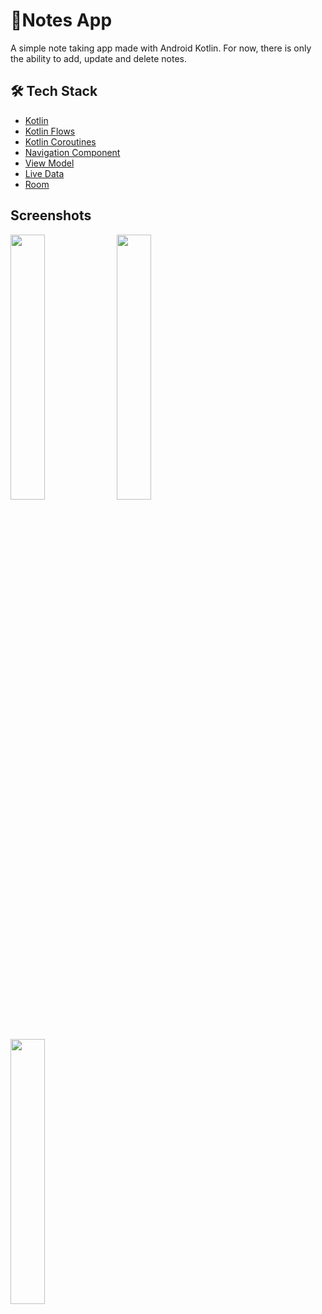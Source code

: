 # 📝Notes App

A simple note taking app made with Android Kotlin. For now, there is only the ability to add, update and delete notes.

## 🛠 Tech Stack

- [Kotlin](https://kotlinlang.org/)
- [Kotlin Flows](https://developer.android.com/kotlin/flow)
- [Kotlin Coroutines](https://kotlinlang.org/docs/reference/coroutines-overview.html)
- [Navigation Component](https://developer.android.com/guide/navigation)
- [View Model](https://developer.android.com/topic/libraries/architecture/viewmodel)
- [Live Data](https://developer.android.com/topic/libraries/architecture/livedata)
- [Room](https://developer.android.com/jetpack/androidx/releases/room)

## Screenshots

<img src="https://user-images.githubusercontent.com/46245749/163672788-d558934f-dec3-4629-a517-c09d43866f77.png" width="33%" height="33%"/> <img src="https://user-images.githubusercontent.com/46245749/163672790-4cddb8cb-aad5-40aa-92d8-ac2cac9cb947.png" width="33%" height="33%"/> <img src="https://user-images.githubusercontent.com/46245749/163672791-b5d3e3f6-f714-43d5-a577-2a409a71773d.png" width="33%" height="33%"/>